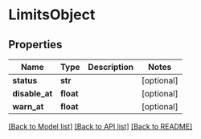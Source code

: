 # LimitsObject

## Properties
Name | Type | Description | Notes
------------ | ------------- | ------------- | -------------
**status** | **str** |  | [optional] 
**disable_at** | **float** |  | [optional] 
**warn_at** | **float** |  | [optional] 

[[Back to Model list]](../README.md#documentation-for-models) [[Back to API list]](../README.md#documentation-for-api-endpoints) [[Back to README]](../README.md)

